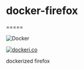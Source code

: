 # docker-firefox
=====

![Docker](https://github.com/InnovAnon-Inc/docker-firefox/workflows/Docker/badge.svg)

[![dockeri.co](https://dockeri.co/image/innovanon/docker-firefox)](https://hub.docker.com/r/innovanon/docker-firefox/)

dockerized firefox
